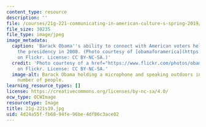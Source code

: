 ```yaml
---
content_type: resource
description: ''
file: /courses/21g-221-communicating-in-american-culture-s-spring-2019/4d24a55ffb6894fe96be4df86c3ace02_21g-221s19.jpg
file_size: 30235
file_type: image/jpeg
image_metadata:
  caption: 'Barack Obama''s ability to connect with American voters helped him win
    the presidency in 2008. (Photo courtesy of [obamaforamerica](https://www.flickr.com/photos/obamaforamerica/539663044)
    on Flickr. License: CC BY-NC-SA.)'
  credit: 'Photo courtesy of a href="https://www.flickr.com/photos/obamaforamerica/539663044">obamaforamerica
    on Flickr. License: CC BY-NC-SA.'
  image-alt: Barack Obama holding a microphone and speaking outdoors in front of a
    number of people.
learning_resource_types: []
license: https://creativecommons.org/licenses/by-nc-sa/4.0/
ocw_type: OCWImage
resourcetype: Image
title: 21g-221s19.jpg
uid: 4d24a55f-fb68-94fe-96be-4df86c3ace02
---
```

